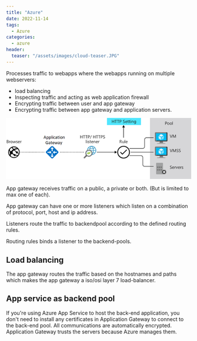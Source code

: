 ```yaml
---
title: "Azure"
date: 2022-11-14
tags:
  - Azure
categories:
  - azure
header:
  teaser: "/assets/images/cloud-teaser.JPG"
---
```


Processes traffic to webapps where the webapps running on multiple webservers:
* load balancing
* Inspecting traffic and acting as web application firewall
* Encrypting traffic between user and app gateway
* Encrypting traffic between app gateway and application servers. 


![](../assets/images/azure/application-gateway-topology.png)

App gateway receives traffic on a public, a private or both. (But is limited to max one of each).

App gateway can have one or more listeners which listen on a combination of protocol, port, host and ip address. 

Listeners route the traffic to backendpool according to the defined routing rules.

Routing rules binds a listener to the backend-pools. 

## Load balancing
The app gateway routes the traffic based on the hostnames and paths which makes the app gateway a iso/osi layer 7 
load-balancer.

## App service as backend pool
If you're using Azure App Service to host the back-end application, you don't need to install any certificates in
Application Gateway to connect to the back-end pool. All communications are automatically encrypted. Application Gateway trusts the servers because Azure manages them.
